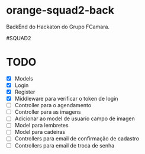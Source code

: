 # orange-squad2-back

BackEnd do Hackaton do Grupo FCamara.

#SQUAD2

# TODO

- [x] Models
- [x] Login
- [x] Register
- [x] Middleware para verificar o token de login
- [ ] Controller para o agendamento
- [ ] Controller para as imagens
- [ ] Adicionar ao model de usuario campo de imagen
- [ ] Model para lembretes
- [ ] Model para cadeiras
- [ ] Controllers para email de confirmação de cadastro
- [ ] Controllers para email de troca de senha
